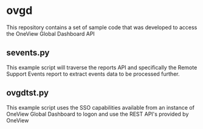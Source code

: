 # ovgd 

This repository contains a set of sample code that was developed to access the OneView Global Dashboard API

## sevents.py

This example script will traverse the reports API and specifically the Remote Support Events report to extract events data to be processed further.

## ovgdtst.py

This example script uses the SSO capabilities available from an instance of OneView Global Dashboard to logon and use the REST API's provided by OneView
